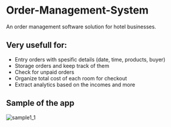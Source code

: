 # Order-Management-System
An order management software solution for hotel businesses.

## Very usefull for:
- Entry orders with spesific details (date, time, products, buyer)
- Storage orders and keep track of them
- Check for unpaid orders
- Organize total cost of each room for checkout
- Extract analytics based on the incomes and more

## Sample of the app

![sample1_1](https://user-images.githubusercontent.com/25327910/48639053-10935200-e9db-11e8-82e8-ab8ad3eaab55.png)
